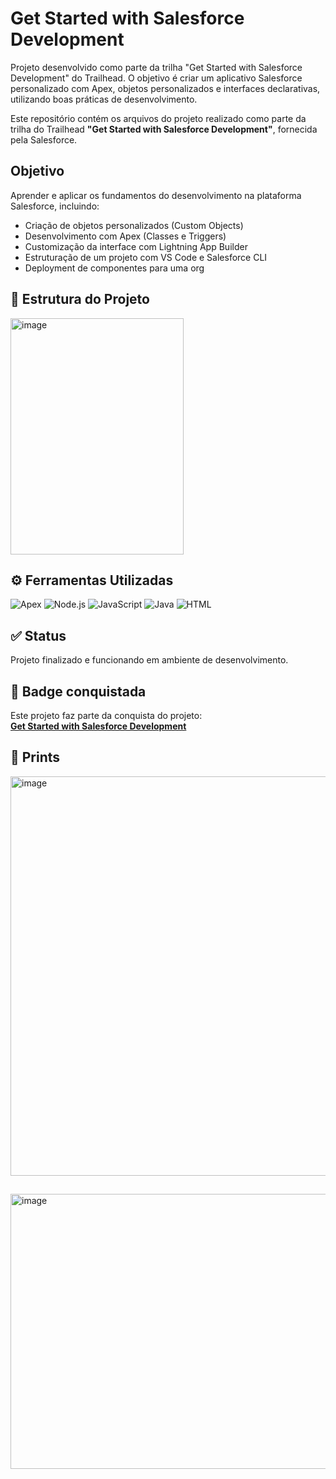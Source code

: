 
# Get Started with Salesforce Development
Projeto desenvolvido como parte da trilha "Get Started with Salesforce Development" do Trailhead. O objetivo é criar um aplicativo Salesforce personalizado com Apex, objetos personalizados e interfaces declarativas, utilizando boas práticas de desenvolvimento.

Este repositório contém os arquivos do projeto realizado como parte da trilha do Trailhead **"Get Started with Salesforce Development"**, fornecida pela Salesforce.

## Objetivo

Aprender e aplicar os fundamentos do desenvolvimento na plataforma Salesforce, incluindo:

- Criação de objetos personalizados (Custom Objects)
- Desenvolvimento com Apex (Classes e Triggers)
- Customização da interface com Lightning App Builder
- Estruturação de um projeto com VS Code e Salesforce CLI
- Deployment de componentes para uma org

## 📁 Estrutura do Projeto

<img width="277" height="378" alt="image" src="https://github.com/user-attachments/assets/33d5019c-5018-4035-88ab-e3e5951fc923" />

## ⚙️ Ferramentas Utilizadas

<p align="left"> <img src="https://img.shields.io/badge/Apex-ED1B24?style=for-the-badge&logo=salesforce&logoColor=white" alt="Apex" /> <img src="https://img.shields.io/badge/Node.js-339933?style=for-the-badge&logo=nodedotjs&logoColor=white" alt="Node.js" /> <img src="https://img.shields.io/badge/JavaScript-F7DF1E?style=for-the-badge&logo=javascript&logoColor=black" alt="JavaScript" /> <img src="https://img.shields.io/badge/Java-ED8B00?style=for-the-badge&logo=openjdk&logoColor=white" alt="Java" /> <img src="https://img.shields.io/badge/HTML-E34F26?style=for-the-badge&logo=html5&logoColor=white" alt="HTML" /> </p>

## ✅ Status

Projeto finalizado e funcionando em ambiente de desenvolvimento.

## 🏅 Badge conquistada

Este projeto faz parte da conquista do projeto:  
**[Get Started with Salesforce Development](https://trailhead.salesforce.com/content/learn/projects/get-started-with-salesforce-development?trail_id=force_com_dev_beginner)**  

## 📸 Prints

<img width="1896" height="639" alt="image" src="https://github.com/user-attachments/assets/8dd911a4-ed95-45a0-a81e-133955861fbe" />

##

<img width="1906" height="440" alt="image" src="https://github.com/user-attachments/assets/cfb9209b-1828-4b9c-991c-165e61637b64" />


